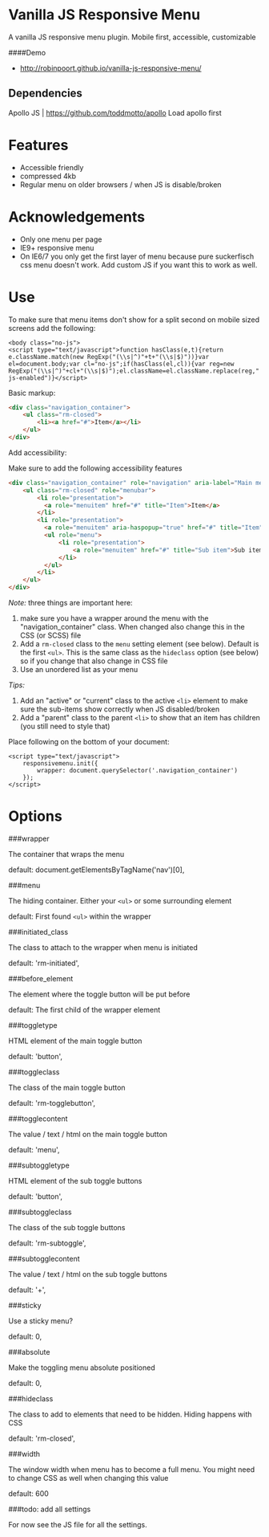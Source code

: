 Vanilla JS Responsive Menu
==========================

A vanilla JS responsive menu plugin. Mobile first, accessible, customizable

####Demo
* http://robinpoort.github.io/vanilla-js-responsive-menu/

Dependencies
------------
Apollo JS | https://github.com/toddmotto/apollo
Load apollo first

Features
========

* Accessible friendly
* compressed 4kb
* Regular menu on older browsers / when JS is disable/broken

Acknowledgements
================

* Only one menu per page
* IE9+ responsive menu
* On IE6/7 you only get the first layer of menu because pure suckerfisch css menu doesn't work. Add custom JS if you want this to work as well.

Use
===

To make sure that menu items don't show for a split second on mobile sized screens add the following:

```
<body class="no-js">
<script type="text/javascript">function hasClass(e,t){return e.className.match(new RegExp("(\\s|^)"+t+"(\\s|$)"))}var el=document.body;var cl="no-js";if(hasClass(el,cl)){var reg=new RegExp("(\\s|^)"+cl+"(\\s|$)");el.className=el.className.replace(reg," js-enabled")}</script>
```

Basic markup:

```html
<div class="navigation_container">
    <ul class="rm-closed">
        <li><a href="#">Item</a></li>
    </ul>
</div>
```


Add accessibility:

Make sure to add the following accessibility features

```html
<div class="navigation_container" role="navigation" aria-label="Main menu">
    <ul class="rm-closed" role="menubar">
        <li role="presentation">
          <a role="menuitem" href="#" title="Item">Item</a>
        </li>
        <li role="presentation">
          <a role="menuitem" aria-haspopup="true" href="#" title="Item">Item</a>
          <ul role="menu">
              <li role="presentation">
                  <a role="menuitem" href="#" title="Sub item">Sub item</a>
              </li>
          </ul>
        </li>
    </ul>
</div>
```

*Note:* three things are important here:

1.  make sure you have a wrapper around the menu with the "navigation_container" class. When changed also change this in the CSS (or SCSS) file
2.  Add a `rm-closed` class to the `menu` setting element (see below). Default is the first `<ul>`. This is the same class as the `hideclass` option (see below) so if you change that also change in CSS file
3.  Use an unordered list as your menu

*Tips:*

1.  Add an "active" or "current" class to the active `<li>` element to make sure the sub-items show correctly when JS disabled/broken
2.  Add a "parent" class to the parent `<li>` to show that an item has children (you still need to style that)

Place following on the bottom of your document:

```
<script type="text/javascript">
    responsivemenu.init({
        wrapper: document.querySelector('.navigation_container')
    });
</script>
```

Options
=======

###wrapper

The container that wraps the menu

default: document.getElementsByTagName('nav')[0],

###menu

The hiding container. Either your `<ul>` or some surrounding element

default: First found `<ul>` within the wrapper

###initiated_class

The class to attach to the wrapper when menu is initiated

default: 'rm-initiated',

###before_element

The element where the toggle button will be put before

default: The first child of the wrapper element

###toggletype

HTML element of the main toggle button

default: 'button',

###toggleclass

The class of the main toggle button

default: 'rm-togglebutton',

###togglecontent

The value / text / html on the main toggle button

default: 'menu',

###subtoggletype

HTML element of the sub toggle buttons

default: 'button',

###subtoggleclass

The class of the sub toggle buttons

default: 'rm-subtoggle',

###subtogglecontent

The value / text / html on the sub toggle buttons

default: '+',

###sticky

Use a sticky menu?

default: 0,

###absolute

Make the toggling menu absolute positioned

default: 0,

###hideclass

The class to add to elements that need to be hidden. Hiding happens with CSS

default: 'rm-closed',

###width

The window width when menu has to become a full menu. You might need to change CSS as well when changing this value

default: 600

###todo: add all settings

For now see the JS file for all the settings.
